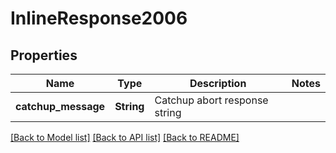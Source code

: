 # InlineResponse2006

## Properties

Name | Type | Description | Notes
------------ | ------------- | ------------- | -------------
**catchup_message** | **String** | Catchup abort response string | 

[[Back to Model list]](../README.md#documentation-for-models) [[Back to API list]](../README.md#documentation-for-api-endpoints) [[Back to README]](../README.md)


